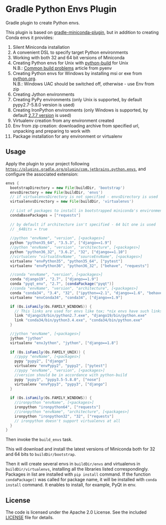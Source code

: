 Gradle Python Envs Plugin
========================

Gradle plugin to create Python envs.

This plugin is based on [gradle-miniconda-plugin](https://github.com/palantir/gradle-miniconda-plugin),
but in addition to creating Conda envs it provides:

1. Silent Miniconda installation
2. A convenient DSL to specify target Python environments 
3. Working with both 32 and 64 bit versions of Miniconda
4. Creating Python envs for Unix with [python-build](https://github.com/pyenv/pyenv/tree/master/plugins/python-build) for Unix
<br>N.B.: [Common build problems](https://github.com/pyenv/pyenv/wiki/Common-build-problems) article from pyenv
5. Creating Python envs for Windows by installing msi or exe from [python.org](https://www.python.org/). 
<br>N.B.: Windows UAC should be switched off, otherwise - use Env from zip
6. Creating Jython environments
7. Creating PyPy environments (only Unix is supported, by default pypy2.7-5.8.0 version is used)
8. Creating IronPython environments (only Windows is supported, by default [2.7.7 version](https://github.com/IronLanguages/ironpython2/releases/tag/ipy-2.7.7) is used)
9. Virtualenv creation from any environment created
10. Env from zip creation: downloading archive from specified url, unpacking and preparing to work with
11. Package installation for any environment or virtualenv 


Usage
-----
                                                
Apply the plugin to your project following
[`https://plugins.gradle.org/plugin/com.jetbrains.python.envs`](https://plugins.gradle.org/plugin/com.jetbrains.python.envs),
and configure the associated extension:

```gradle
envs {
  bootstrapDirectory = new File(buildDir, 'bootstrap')
  envsDirectory = new File(buildDir, 'envs')
  // if virtualenvsDirectory is not specified - envsDirectory is used
  virtualenvsDirectory = new File(buildDir, 'virtualenvs')  
  
  // List of packages to install in bootstrapped miniconda's environments
  condaBasePackages = ["requests"]
  
  // by default if architecture isn't specified - 64 bit one is used
  // _64Bits = true
  
  //python "envName", "version", [<packages>]
  python "python35_64", "3.5.3", ["django==1.9"]
  //python "envName", "version", "architecture", [<packages>]
  python "python36_32", "3.6.2", "32", ["django==1.10"]
  //virtualenv "virtualEnvName", "sourceEnvName", [<packages>]
  virtualenv "envPython35", "python35_64", ["pytest"]
  virtualenv "envPython36", "python36_32", ["behave", "requests"]

  //conda "envName", "version", [<packages>]
  conda "django19", "2.7", ["django==1.9"]
  conda "pyqt_env", "2.7", [condaPackage("pyqt")]
  //conda "envName", "version", "architecture", [<packages>]
  conda "conda34", "3.4", "32", ["ipython==2.1", "django==1.6", "behave", "jinja2", "tox==2.0"]
  virtualenv "envConda34", "conda34", ["django==1.9"]

  if (Os.isFamily(Os.FAMILY_WINDOWS)) {
    // This links are used for envs like tox; *nix envs have such links already
    link "django19/bin/python2.7.exe", "django19/bin/python.exe"
    link "conda34/bin/python3.4.exe", "conda34/bin/python.exe"
  }

  //jython "envName", [<packages>]
  jython "jython"
  virtualenv "envJython", "jython", ["django==1.8"]
  
  if (Os.isFamily(Os.FAMILY_UNIX)) {
    //pypy "envName", [<packages>]
    pypy "pypy2", ["django"]
    virtualenv "envPypy2", "pypy2", ["pytest"]
    //pypy "envName", "version", [<packages>]
    //version should be in accordance with python-build
    pypy "pypy3", "pypy3.5-5.8.0", ["nose"]
    virtualenv "envPypy3", "pypy3", ["django"]    
  }
  
  if (Os.isFamily(Os.FAMILY_WINDOWS)) {
    //ironpython "envName", [<packages>]
    ironpython "ironpython64", ["requests"]
    //ironpython "envName", "architecture", [<packages>]
    ironpython "ironpython32", "32", ["requests"]
    // ironpython doesn't support virtualenvs at all
  }
}
```

Then invoke the `build_envs` task. 

This will download and install the latest versions of Miniconda both for 32 and 64 bits to `buildDir/bootstrap`.

Then it will create several envs in `buildDir/envs` and virtualenvs in `buildDir/virtualenvs`, installing all the libraries listed correspondingly. Packages in list are installed with `pip install` command. If the function `condaPackage()` was called for package name, it will be installed with `conda install` command. It enables to install, for example, PyQt in env.


License
-------

The code is licensed under the Apache 2.0 License. See the included
[LICENSE](LICENSE) file for details.

